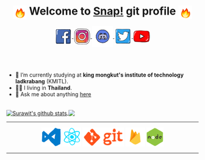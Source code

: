<div  align="center">

# <img align="center" width="36" height="36" src="./assets/fire.gif"/> Welcome to [Snap!](https://j4m3ee.github.io) git profile <img align="center" width="36" height="36" src="./assets/fire.gif"/>


<a href="https://www.facebook.com/IJameSRW">
  <img align="center" alt="Surawit | Facebook" width="45px" src="./assets/facebook.gif"/>
</a>
<a href="https://www.instagram.com/ijame.srw/">
  <img align="center" alt="Surawit | Instagram" width="45px" src="./assets/instagram.gif" />
</a>
<a href="https://discord.gg/jPnx84uQuu">
  <img align="center" alt="Surawit Discord" width="55px" src="./assets/discord.gif" />
</a>
<a href="https://twitter.com/SYosaeng">
  <img align="center" alt="Surawit Discord" width="45px" src="./assets/twitter.gif" />
</a>
<a href="https://www.youtube.com/channel/UCt_m-i4rhpKJlUNSW0zF80Q">
  <img align="center" alt="Surawit Discord" width="45px" src="./assets/youtube.gif" />
</a>

</div>

<br />
<br />
<br />

- 🔭 I’m currently studying at **king mongkut's institute of technology ladkrabang** (KMITL).
- 🏳️‍🌈 I living in **Thailand**.
- 💬 Ask me about anything [here](https://github.com/j4m3ee/j4m3ee/issues)

<br />

<a href="https://github.com/anuraghazra/github-readme-stats">
  <img align="center" src="https://github-readme-stats.anuraghazra1.vercel.app/api?username=j4m3ee&show_icons=true&include_all_commits=true&theme=slateorange" alt="Surawit's github stats" />
</a>
<a href="https://github.com/anuraghazra/github-readme-stats">
  <!-- Change the `github-readme-stats.anuraghazra1.vercel.app` to `github-readme-stats.vercel.app`  -->
  <img align="center" src="https://github-readme-stats.anuraghazra1.vercel.app/api/top-langs/?username=j4m3ee&layout=compact&theme=slateorange&langs_count=10" />
</a>

---
<p  align="center">
  <img alt="vscode" src="./assets/vscode.gif" height="50">  
  <img alt="react" src="./assets/react.gif" height="50"> 
  <img alt="git" src="./assets/git.gif" height="50">
  <img alt="firebase" src="./assets/firebase.gif" height="50">
  <img alt="node" src="./assets/node.gif" height="50">
  
</p>

---


<!--
**j4m3ee/j4m3ee** is a ✨ _special_ ✨ repository because its `README.md` (this file) appears on your GitHub profile.

Here are some ideas to get you started:

- 🔭 I’m currently working on ...
- 🌱 I’m currently learning ...
- 👯 I’m looking to collaborate on ...
- 🤔 I’m looking for help with ...
- 💬 Ask me about ...
- 📫 How to reach me: ...
- 😄 Pronouns: ...
- ⚡ Fun fact: ...

credit : https://github.com/swaggytt/swaggytt
-->
